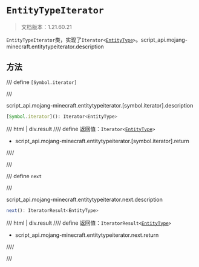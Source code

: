 # `EntityTypeIterator`

> 文档版本：1.21.60.21

`EntityTypeIterator`类，实现了<code>Iterator&lt;<a href="../entitytype/">EntityType</a>&gt;</code>。script_api.mojang-minecraft.entitytypeiterator.description

## 方法

/// define
`[Symbol.iterator]`


///

script_api.mojang-minecraft.entitytypeiterator.[symbol.iterator].description

```js
[Symbol.iterator](): Iterator<EntityType>
```

/// html | div.result
//// define
返回值：<code>Iterator&lt;<a href="../entitytype/">EntityType</a>&gt;</code>

- script_api.mojang-minecraft.entitytypeiterator.[symbol.iterator].return


////

///


/// define
`next`


///

script_api.mojang-minecraft.entitytypeiterator.next.description

```js
next(): IteratorResult<EntityType>
```

/// html | div.result
//// define
返回值：<code>IteratorResult&lt;<a href="../entitytype/">EntityType</a>&gt;</code>

- script_api.mojang-minecraft.entitytypeiterator.next.return


////

///

